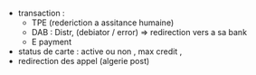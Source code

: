 - transaction :
    - TPE (rederiction a assitance humaine)
    - DAB : Distr, (debiator / error) => redirection vers a sa bank
    - E payment
- status de carte : active ou non , max credit , 
- redirection des appel (algerie post)